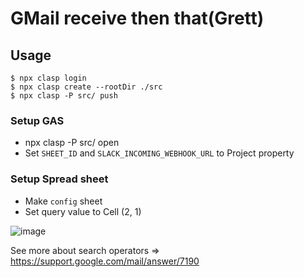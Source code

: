 # GMail receive then that(Grett)

## Usage
```
$ npx clasp login
$ npx clasp create --rootDir ./src
$ npx clasp -P src/ push
```

### Setup GAS
- npx clasp -P src/ open
- Set `SHEET_ID` and `SLACK_INCOMING_WEBHOOK_URL` to Project property

### Setup Spread sheet
- Make `config` sheet
- Set query value to Cell (2, 1)

![image](https://user-images.githubusercontent.com/17349045/140632921-db89300f-a9eb-4cfc-b0dd-45e92aeaf940.png)

See more about search operators => https://support.google.com/mail/answer/7190
